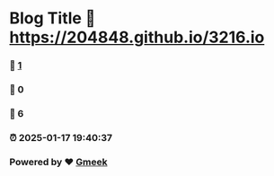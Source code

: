 # Blog Title :link: https://204848.github.io/3216.io 
### :page_facing_up: [1](https://204848.github.io/3216.io/tag.html) 
### :speech_balloon: 0 
### :hibiscus: 6 
### :alarm_clock: 2025-01-17 19:40:37 
### Powered by :heart: [Gmeek](https://github.com/Meekdai/Gmeek)
